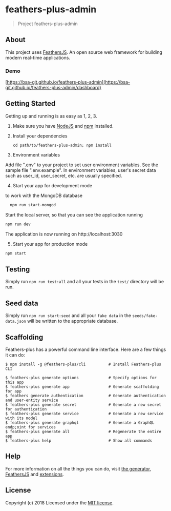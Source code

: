 # feathers-plus-admin

> Project feathers-plus-admin

## About

This project uses [FeathersJS](http://feathersjs.com). An open source web framework for building modern real-time applications.

### Demo
[https://bsa-git.github.io/feathers-plus-admin](https://bsa-git.github.io/feathers-plus-admin/dashboard)

## Getting Started

Getting  up and running is as easy as 1, 2, 3.

1. Make sure you have [NodeJS](https://nodejs.org/) and [npm](https://www.npmjs.com/) installed.
2. Install your dependencies

    ```
    cd path/to/feathers-plus-admin; npm install
    ```

3. Environment variables

Add file ".env" to your project to set user environment variables.
See the sample file ".env.example". In environment variables, user's secret
data such as user_id, user_secret, etc. are usually specified.

4. Start your app for development mode

to work with the MongoDB database

```bash
  npm run start-mongod
  ```
Start the local server, so that you can see the application running

  ```bash
  npm run dev
  ```
The application is now running on http://localhost:3030

5. Start your app for production mode

```bash
npm start
```

## Testing

Simply run `npm run test:all` and all your tests in the `test/` directory will be run.

## Seed data

Simply run `npm run start:seed` and all your `fake data` in the `seeds/fake-data.json` 
will be written to the appropriate database.

## Scaffolding

Feathers-plus has a powerful command line interface. Here are a few things it can do:

```
$ npm install -g @feathers-plus/cli          # Install Feathers-plus CLI

$ feathers-plus generate options             # Specify options for this app
$ feathers-plus generate app                 # Generate scaffolding for app
$ feathers generate authentication           # Generate authentication and user-entity service
$ feathers-plus generate secret              # Generate a new secret for authentication
$ feathers-plus generate service             # Generate a new service with its model
$ feathers-plus generate graphql             # Generate a GraphQL endp;oint for services
$ feathers-plus generate all                 # Regenerate the entire app
$ feathers-plus help                         # Show all commands
```

## Help

For more information on all the things you can do, visit [the generator](https://generator.feathers-plus.com/), [FeathersJS](http://docs.feathersjs.com) and [extensions](https://feathers-plus.github.io/).

## License

Copyright (c) 2018
Licensed under the [MIT license](LICENSE).
